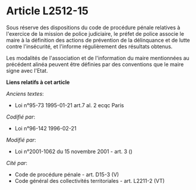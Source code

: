 # Article L2512-15

Sous réserve des dispositions du code de procédure pénale relatives à l'exercice de la mission de police judiciaire, le
préfet de police associe le maire à la définition des actions de prévention de la délinquance et de lutte contre
l'insécurité, et l'informe régulièrement des résultats obtenus.

Les modalités de l'association et de l'information du maire mentionnées au précédent alinéa peuvent être définies par des
conventions que le maire signe avec l'Etat.

**Liens relatifs à cet article**

_Anciens textes_:

  - Loi n°95-73 1995-01-21 art.7 al. 2 ecqc Paris

_Codifié par_:

  - Loi n°96-142 1996-02-21

_Modifié par_:

  - Loi n°2001-1062 du 15 novembre 2001 - art. 3 ()

_Cité par_:

  - Code de procédure pénale - art. D15-3 (V)
  - Code général des collectivités territoriales - art. L2211-2 (VT)
